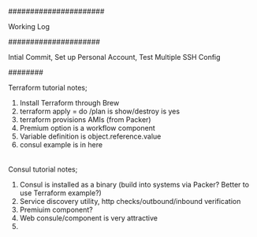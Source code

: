 ######################

Working Log

#####################

Intial Commit, Set up Personal Account, Test Multiple SSH Config

########

Terraform tutorial notes;

1) Install Terraform through Brew
2) terraform apply = do /plan is show/destroy is yes
3) terraform provisions AMIs (from Packer)
4) Premium option is a workflow component
5) Variable definition is object.reference.value
6) consul example is in here


######

Consul tutorial notes;

1) Consul is installed as a binary (build into systems via Packer? Better to use Terraform example?)
2) Service discovery utility, http checks/outbound/inbound verification
3) Premiuim component?
4) Web consule/component is very attractive
5) 
